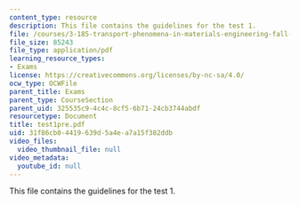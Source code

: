 ```yaml
---
content_type: resource
description: This file contains the guidelines for the test 1.
file: /courses/3-185-transport-phenomena-in-materials-engineering-fall-2003/31f86cb04419639d5a4ea7a15f382ddb_test1pre.pdf
file_size: 85243
file_type: application/pdf
learning_resource_types:
- Exams
license: https://creativecommons.org/licenses/by-nc-sa/4.0/
ocw_type: OCWFile
parent_title: Exams
parent_type: CourseSection
parent_uid: 325535c9-4c4c-8cf5-6b71-24cb3744abdf
resourcetype: Document
title: test1pre.pdf
uid: 31f86cb0-4419-639d-5a4e-a7a15f382ddb
video_files:
  video_thumbnail_file: null
video_metadata:
  youtube_id: null
---
```

This file contains the guidelines for the test 1.